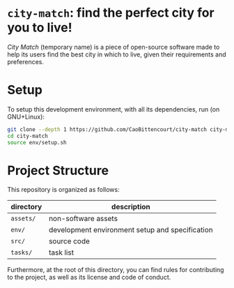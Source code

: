 # `city-match`: find the perfect city for you to live!

*City Match* (temporary name) is a piece of open-source software made to help its users find the best city in which to live, given their requirements and preferences.

# Setup
To setup this development environment, with all its dependencies, run (on GNU+Linux):

``` bash
git clone --depth 1 https://github.com/CaoBittencourt/city-match city-match
cd city-match
source env/setup.sh
```

# Project Structure
This repository is organized as follows:

| directory | description                                     |
|-----------|-------------------------------------------------|
| `assets/` | non-software assets                             |
| `env/`    | development environment setup and specification |
| `src/`    | source code                                     |
| `tasks/`  | task list                                       |

Furthermore, at the root of this directory, you can find rules for contributing to the project, as well as its license and code of conduct.